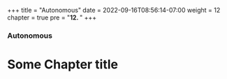 +++
title = "Autonomous"
date = 2022-09-16T08:56:14-07:00
weight = 12
chapter = true
pre = "<b>12. </b>"
+++

### Autonomous 

# Some Chapter title
